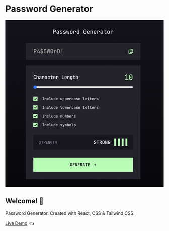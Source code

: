 # Password Generator

![Design preview for the Password Generator](./design-preview/design-preview.png)

## Welcome! 👋

Password Generator. Created with React, CSS & Tailwind CSS.

[Live Demo](https://password-generator-liart-rho.vercel.app/) 👈
